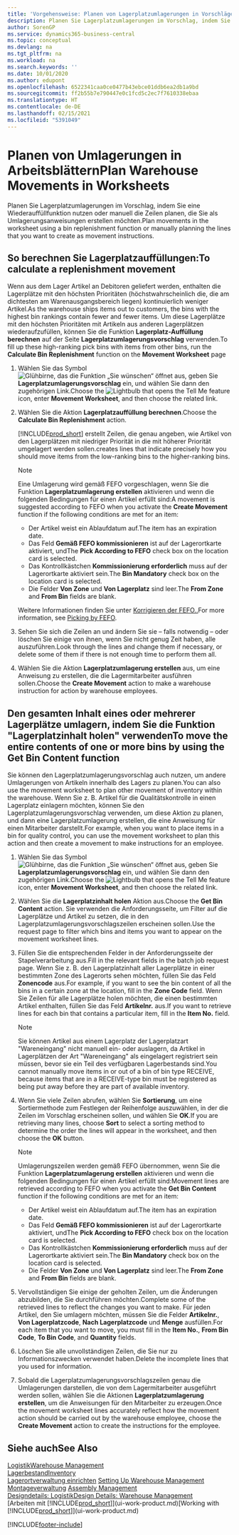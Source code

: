 ```yaml
---
title: 'Vorgehensweise: Planen von Lagerplatzumlagerungen in Vorschlägen | Microsoft Docs'
description: Planen Sie Lagerplatzumlagerungen im Vorschlag, indem Sie eine Wiederauffüllfunktion nutzen oder manuell die Zeilen planen, die Sie als Umlagerungsanweisungen erstellen möchten.
author: SorenGP
ms.service: dynamics365-business-central
ms.topic: conceptual
ms.devlang: na
ms.tgt_pltfrm: na
ms.workload: na
ms.search.keywords: ''
ms.date: 10/01/2020
ms.author: edupont
ms.openlocfilehash: 6522341caa0ce0477b43ebce01ddb6ea2db1a9bd
ms.sourcegitcommit: ff2b55b7e790447e0c1fcd5c2ec7f7610338ebaa
ms.translationtype: HT
ms.contentlocale: de-DE
ms.lasthandoff: 02/15/2021
ms.locfileid: "5391049"
---
```

# <a name="plan-warehouse-movements-in-worksheets"></a><span data-ttu-id="3b340-103">Planen von Umlagerungen in Arbeitsblättern</span><span class="sxs-lookup"><span data-stu-id="3b340-103">Plan Warehouse Movements in Worksheets</span></span>
<span data-ttu-id="3b340-104">Planen Sie Lagerplatzumlagerungen im Vorschlag, indem Sie eine Wiederauffüllfunktion nutzen oder manuell die Zeilen planen, die Sie als Umlagerungsanweisungen erstellen möchten.</span><span class="sxs-lookup"><span data-stu-id="3b340-104">Plan movements in the worksheet using a bin replenishment function or manually planning the lines that you want to create as movement instructions.</span></span>  

## <a name="to-calculate-a-replenishment-movement"></a><span data-ttu-id="3b340-105">So berechnen Sie Lagerplatzauffüllungen:</span><span class="sxs-lookup"><span data-stu-id="3b340-105">To calculate a replenishment movement</span></span>  
<span data-ttu-id="3b340-106">Wenn aus dem Lager Artikel an Debitoren geliefert werden, enthalten die Lagerplätze mit den höchsten Prioritäten (höchstwahrscheinlich die, die am dichtesten am Warenausgangsbereich liegen) kontinuierlich weniger Artikel.</span><span class="sxs-lookup"><span data-stu-id="3b340-106">As the warehouse ships items out to customers, the bins with the highest bin rankings contain fewer and fewer items.</span></span> <span data-ttu-id="3b340-107">Um diese Lagerplätze mit den höchsten Prioritäten mit Artikeln aus anderen Lagerplätzen wiederaufzufüllen, können Sie die Funktion **Lagerplatz-Auffüllung berechnen** auf der Seite **Lagerplatzumlagerungsvorschlag** verwenden.</span><span class="sxs-lookup"><span data-stu-id="3b340-107">To fill up these high-ranking pick bins with items from other bins, run the **Calculate Bin Replenishment** function on the **Movement Worksheet** page</span></span>

1.  <span data-ttu-id="3b340-108">Wählen Sie das Symbol ![Glühbirne, das die Funktion „Sie wünschen“ öffnet](media/ui-search/search_small.png "Was möchten Sie tun?") aus, geben Sie **Lagerplatzumlagerungsvorschlag** ein, und wählen Sie dann den zugehörigen Link.</span><span class="sxs-lookup"><span data-stu-id="3b340-108">Choose the ![Lightbulb that opens the Tell Me feature](media/ui-search/search_small.png "Tell me what you want to do") icon, enter **Movement Worksheet**, and then choose the related link.</span></span>  
2.  <span data-ttu-id="3b340-109">Wählen Sie die Aktion **Lagerplatzauffüllung berechnen**.</span><span class="sxs-lookup"><span data-stu-id="3b340-109">Choose the **Calculate Bin Replenishment** action.</span></span>  

    [!INCLUDE[prod_short](includes/prod_short.md)] <span data-ttu-id="3b340-110">erstellt Zeilen, die genau angeben, wie Artikel von den Lagerplätzen mit niedriger Priorität in die mit höherer Priorität umgelagert werden sollen.</span><span class="sxs-lookup"><span data-stu-id="3b340-110">creates lines that indicate precisely how you should move items from the low-ranking bins to the higher-ranking bins.</span></span>  

    > [!NOTE]  
    >  <span data-ttu-id="3b340-111">Eine Umlagerung wird gemäß FEFO vorgeschlagen, wenn Sie die Funktion **Lagerplatzumlagerung erstellen** aktivieren und wenn die folgenden Bedingungen für einen Artikel erfüllt sind:</span><span class="sxs-lookup"><span data-stu-id="3b340-111">A movement is suggested according to FEFO when you activate the **Create Movement** function if the following conditions are met for an item:</span></span>  
    >   
    >  -   <span data-ttu-id="3b340-112">Der Artikel weist ein Ablaufdatum auf.</span><span class="sxs-lookup"><span data-stu-id="3b340-112">The item has an expiration date.</span></span>  
    > -   <span data-ttu-id="3b340-113">Das Feld **Gemäß FEFO kommissionieren** ist auf der Lagerortkarte aktiviert, und</span><span class="sxs-lookup"><span data-stu-id="3b340-113">The **Pick According to FEFO** check box on the location card is selected.</span></span>  
    > -   <span data-ttu-id="3b340-114">Das Kontrollkästchen **Kommissionierung erforderlich** muss auf der Lagerortkarte aktiviert sein.</span><span class="sxs-lookup"><span data-stu-id="3b340-114">The **Bin Mandatory** check box on the location card is selected.</span></span>  
    > -   <span data-ttu-id="3b340-115">Die Felder **Von Zone** und **Von Lagerplatz** sind leer.</span><span class="sxs-lookup"><span data-stu-id="3b340-115">The **From Zone** and **From Bin** fields are blank.</span></span>  

    <span data-ttu-id="3b340-116">Weitere Informationen finden Sie unter [Korrigieren der FEFO..](warehouse-picking-by-fefo.md)</span><span class="sxs-lookup"><span data-stu-id="3b340-116">For more information, see [Picking by FEFO](warehouse-picking-by-fefo.md).</span></span>  

3.  <span data-ttu-id="3b340-117">Sehen Sie sich die Zeilen an und ändern Sie sie – falls notwendig – oder löschen Sie einige von ihnen, wenn Sie nicht genug Zeit haben, alle auszuführen.</span><span class="sxs-lookup"><span data-stu-id="3b340-117">Look through the lines and change them if necessary, or delete some of them if there is not enough time to perform them all.</span></span>  
4.  <span data-ttu-id="3b340-118">Wählen Sie die Aktion **Lagerplatzumlagerung erstellen** aus, um eine Anweisung zu erstellen, die die Lagermitarbeiter ausführen sollen.</span><span class="sxs-lookup"><span data-stu-id="3b340-118">Choose the **Create Movement** action to make a warehouse instruction for action by warehouse employees.</span></span>  

## <a name="to-move-the-entire-contents-of-one-or-more-bins-by-using-the-get-bin-content-function"></a><span data-ttu-id="3b340-119">Den gesamten Inhalt eines oder mehrerer Lagerplätze umlagern, indem Sie die Funktion "Lagerplatzinhalt holen" verwenden</span><span class="sxs-lookup"><span data-stu-id="3b340-119">To move the entire contents of one or more bins by using the Get Bin Content function</span></span>  
<span data-ttu-id="3b340-120">Sie können den Lagerplatzumlagerungsvorschlag auch nutzen, um andere Umlagerungen von Artikeln innerhalb des Lagers zu planen.</span><span class="sxs-lookup"><span data-stu-id="3b340-120">You can also use the movement worksheet to plan other movement of inventory within the warehouse.</span></span> <span data-ttu-id="3b340-121">Wenn Sie z. B. Artikel für die Qualitätskontrolle in einen Lagerplatz einlagern möchten, können Sie den Lagerplatzumlagerungsvorschlag verwenden, um diese Aktion zu planen, und dann eine Lagerplatzumlagerung erstellen, die eine Anweisung für einen Mitarbeiter darstellt.</span><span class="sxs-lookup"><span data-stu-id="3b340-121">For example, when you want to place items in a bin for quality control, you can use the movement worksheet to plan this action and then create a movement to make instructions for an employee.</span></span>  

1.  <span data-ttu-id="3b340-122">Wählen Sie das Symbol ![Glühbirne, das die Funktion „Sie wünschen“ öffnet](media/ui-search/search_small.png "Was möchten Sie tun?") aus, geben Sie **Lagerplatzumlagerungsvorschlag** ein, und wählen Sie dann den zugehörigen Link.</span><span class="sxs-lookup"><span data-stu-id="3b340-122">Choose the ![Lightbulb that opens the Tell Me feature](media/ui-search/search_small.png "Tell me what you want to do") icon, enter **Movement Worksheet**, and then choose the related link.</span></span>  
2.  <span data-ttu-id="3b340-123">Wählen Sie die **Lagerplatzinhalt holen** Aktion aus.</span><span class="sxs-lookup"><span data-stu-id="3b340-123">Choose the **Get Bin Content** action.</span></span> <span data-ttu-id="3b340-124">Sie verwenden die Anforderungsseite, um Filter auf die Lagerplätze und Artikel zu setzen, die in den Lagerplatzumlagerungsvorschlagszeilen erscheinen sollen.</span><span class="sxs-lookup"><span data-stu-id="3b340-124">Use the request page to filter which bins and items you want to appear on the movement worksheet lines.</span></span>  
3.  <span data-ttu-id="3b340-125">Füllen Sie die entsprechenden Felder in der Anforderungsseite der Stapelverarbeitung aus.</span><span class="sxs-lookup"><span data-stu-id="3b340-125">Fill in the relevant fields in the batch job request page.</span></span> <span data-ttu-id="3b340-126">Wenn Sie z. B. den Lagerplatzinhalt aller Lagerplätze in einer bestimmten Zone des Lagerorts sehen möchten, füllen Sie das Feld **Zonencode** aus.</span><span class="sxs-lookup"><span data-stu-id="3b340-126">For example, if you want to see the bin content of all the bins in a certain zone at the location, fill in the **Zone Code** field.</span></span> <span data-ttu-id="3b340-127">Wenn Sie Zeilen für alle Lagerplätze holen möchten, die einen bestimmten Artikel enthalten, füllen Sie das Feld **Artikelnr.** aus.</span><span class="sxs-lookup"><span data-stu-id="3b340-127">If you want to retrieve lines for each bin that contains a particular item, fill in the **Item No.** field.</span></span>  

    > [!NOTE]  
    >  <span data-ttu-id="3b340-128">Sie können Artikel aus einem Lagerplatz der Lagerplatzart "Wareneingang" nicht manuell ein- oder auslagern, da Artikel in Lagerplätzen der Art "Wareneingang" als eingelagert registriert sein müssen, bevor sie ein Teil des verfügbaren Lagerbestands sind.</span><span class="sxs-lookup"><span data-stu-id="3b340-128">You cannot manually move items in or out of a bin of bin type RECEIVE, because items that are in a RECEIVE-type bin must be registered as being put away before they are part of available inventory.</span></span>  

4.  <span data-ttu-id="3b340-129">Wenn Sie viele Zeilen abrufen, wählen Sie **Sortierung**, um eine Sortiermethode zum Festlegen der Reihenfolge auszuwählen, in der die Zeilen im Vorschlag erscheinen sollen, und wählen Sie **OK**.</span><span class="sxs-lookup"><span data-stu-id="3b340-129">If you are retrieving many lines, choose **Sort** to select a sorting method to determine the order the lines will appear in the worksheet, and then choose the **OK** button.</span></span>  

    > [!NOTE]  
    >  <span data-ttu-id="3b340-130">Umlagerungszeilen werden gemäß FEFO übernommen, wenn Sie die Funktion **Lagerplatzumlagerung erstellen** aktivieren und wenn die folgenden Bedingungen für einen Artikel erfüllt sind:</span><span class="sxs-lookup"><span data-stu-id="3b340-130">Movement lines are retrieved according to FEFO when you activate the **Get Bin Content** function if the following conditions are met for an item:</span></span>  
    >   
    >  -   <span data-ttu-id="3b340-131">Der Artikel weist ein Ablaufdatum auf.</span><span class="sxs-lookup"><span data-stu-id="3b340-131">The item has an expiration date.</span></span>  
    > -   <span data-ttu-id="3b340-132">Das Feld **Gemäß FEFO kommissionieren** ist auf der Lagerortkarte aktiviert, und</span><span class="sxs-lookup"><span data-stu-id="3b340-132">The **Pick According to FEFO** check box on the location card is selected.</span></span>  
    > -   <span data-ttu-id="3b340-133">Das Kontrollkästchen **Kommissionierung erforderlich** muss auf der Lagerortkarte aktiviert sein.</span><span class="sxs-lookup"><span data-stu-id="3b340-133">The **Bin Mandatory** check box on the location card is selected.</span></span>  
    > -   <span data-ttu-id="3b340-134">Die Felder **Von Zone** und **Von Lagerplatz** sind leer.</span><span class="sxs-lookup"><span data-stu-id="3b340-134">The **From Zone** and **From Bin** fields are blank.</span></span>  

5.  <span data-ttu-id="3b340-135">Vervollständigen Sie einige der geholten Zeilen, um die Änderungen abzubilden, die Sie durchführen möchten.</span><span class="sxs-lookup"><span data-stu-id="3b340-135">Complete some of the retrieved lines to reflect the changes you want to make.</span></span> <span data-ttu-id="3b340-136">Für jeden Artikel, den Sie umlagern möchten, müssen Sie die Felder **Artikelnr.**, **Von Lagerplatzcode**, **Nach Lagerplatzcode** und **Menge** ausfüllen.</span><span class="sxs-lookup"><span data-stu-id="3b340-136">For each item that you want to move, you must fill in the **Item No.**, **From Bin Code**, **To Bin Code**, and **Quantity** fields.</span></span>  
6.  <span data-ttu-id="3b340-137">Löschen Sie alle unvollständigen Zeilen, die Sie nur zu Informationszwecken verwendet haben.</span><span class="sxs-lookup"><span data-stu-id="3b340-137">Delete the incomplete lines that you used for information.</span></span>  
7.  <span data-ttu-id="3b340-138">Sobald die Lagerplatzumlagerungsvorschlagszeilen genau die Umlagerungen darstellen, die von dem Lagermitarbeiter ausgeführt werden sollen, wählen Sie die Aktionen **Lagerplatzumlagerung erstellen**, um die Anweisungen für den Mitarbeiter zu erzeugen.</span><span class="sxs-lookup"><span data-stu-id="3b340-138">Once the movement worksheet lines accurately reflect how the movement action should be carried out by the warehouse employee, choose the **Create Movement** action to create the instructions for the employee.</span></span>  

## <a name="see-also"></a><span data-ttu-id="3b340-139">Siehe auch</span><span class="sxs-lookup"><span data-stu-id="3b340-139">See Also</span></span>  
[<span data-ttu-id="3b340-140">Logistik</span><span class="sxs-lookup"><span data-stu-id="3b340-140">Warehouse Management</span></span>](warehouse-manage-warehouse.md)  
[<span data-ttu-id="3b340-141">Lagerbestand</span><span class="sxs-lookup"><span data-stu-id="3b340-141">Inventory</span></span>](inventory-manage-inventory.md)  
<span data-ttu-id="3b340-142">[Lagerortverwaltung einrichten](warehouse-setup-warehouse.md)   </span><span class="sxs-lookup"><span data-stu-id="3b340-142">[Setting Up Warehouse Management](warehouse-setup-warehouse.md)   </span></span>  
<span data-ttu-id="3b340-143">[Montageverwaltung](assembly-assemble-items.md)  </span><span class="sxs-lookup"><span data-stu-id="3b340-143">[Assembly Management](assembly-assemble-items.md)  </span></span>  
[<span data-ttu-id="3b340-144">Designdetails: Logistik</span><span class="sxs-lookup"><span data-stu-id="3b340-144">Design Details: Warehouse Management</span></span>](design-details-warehouse-management.md)  
<span data-ttu-id="3b340-145">[Arbeiten mit [!INCLUDE[prod_short](includes/prod_short.md)]](ui-work-product.md)</span><span class="sxs-lookup"><span data-stu-id="3b340-145">[Working with [!INCLUDE[prod_short](includes/prod_short.md)]](ui-work-product.md)</span></span>


[!INCLUDE[footer-include](includes/footer-banner.md)]